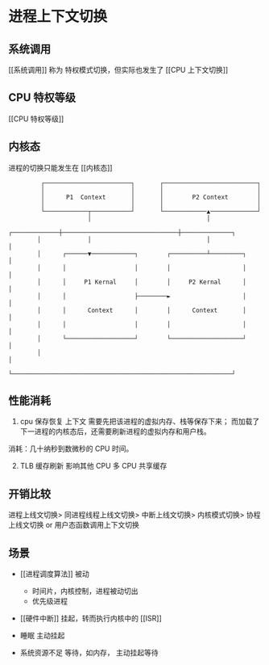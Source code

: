 # 进程上下文切换

## 系统调用
[[系统调用]] 称为 特权模式切换，但实际也发生了 [[CPU 上下文切换]]

## CPU 特权等级 
[[CPU 特权等级]]

## 内核态
进程的切换只能发生在 [[内核态]]

```
         ┌────────────────────────┐       ┌──────────────────────────┐
         │                        │       │                          │
         │      P1  Context       │       │        P2 Context        │
         │                        │       │                          │
         └────────────┬───────────┘       └────────────▲─────────────┘
                      │                                │
        ┌─────────────┼────────────────────────────────┼──────────────┐
        │             │                                │              │
        │      ┌──────▼────────────┐        ┌──────────┴─────────┐    │
        │      │                   │        │                    │    │
        │      │     P1 Kernal     │        │     P2 Kernal      │    │
        │      │                   ├────────►                    │    │
        │      │      Context      │        │      Context       │    │
        │      │                   │        │                    │    │
        │      └───────────────────┘        └────────────────────┘    │
        │                                                             │
        └─────────────────────────────────────────────────────────────┘
```

## 性能消耗
1. cpu 保存恢复 上下文
需要先把该进程的虚拟内存、栈等保存下来；
而加载了下一进程的内核态后，还需要刷新进程的虚拟内存和用户栈。

消耗：几十纳秒到数微秒的 CPU 时间。

2. TLB 缓存刷新 影响其他 CPU
多 CPU 共享缓存 

## 开销比较
进程上线文切换>
同进程线程上线文切换>
中断上线文切换>
内核模式切换>
协程上线文切换 or 用户态函数调用上下文切换

## 场景
- [[进程调度算法]]  被动
  - 时间片，内核控制，进程被动切出
  - 优先级进程
- [[硬件中断]] 挂起，转而执行内核中的 [[ISR]]

- 睡眠 主动挂起
- 系统资源不足 等待，如内存， 主动挂起等待
